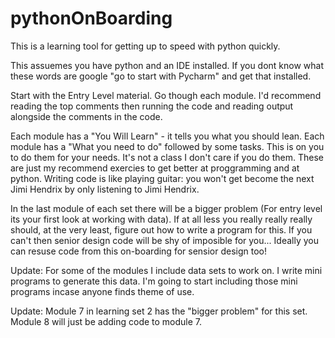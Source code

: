 # pythonOnBoarding
This is a learning tool for getting up to speed with python quickly.

This assuemes you have python and an IDE installed. If you dont know what these words are google "go to start with Pycharm" and
get that installed.

Start with the Entry Level material. Go though each module. I'd recommend reading the top comments then running the code and
reading output alongside the comments in the code.

Each module has a "You Will Learn" - it tells you what you should lean.
Each module has a "What you need to do" followed by some tasks. This is on you to do them for your needs. It's not a class
I don't care if you do them. These are just my recommend exercies to get better at proggramming and at python. Writing code is like playing guitar: you won't get become the next Jimi Hendrix by only listening to Jimi Hendrix.

In the last module of each set there will be a bigger problem (For entry level its your first look at working with data). If at all less you really really really should, at the very least, figure out how to write a program for this. If you can't then senior design code will be shy of imposible for you... Ideally you can resuse code from this on-boarding for sensior design too!

Update: For some of the modules I include data sets to work on. I write mini programs to generate this data. I'm going to start including those mini programs incase anyone finds theme of use.

Update: Module 7 in learning set 2 has the "bigger problem" for this set. Module 8 will just be adding code to module 7.
